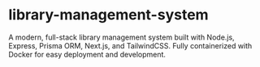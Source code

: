 # library-management-system
A modern, full-stack library management system built with Node.js, Express, Prisma ORM, Next.js, and TailwindCSS. Fully containerized with Docker for easy deployment and development.
